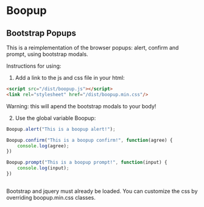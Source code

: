 Boopup
======

Bootstrap Popups
---

This is a reimplementation of the browser popups: alert, confirm and prompt, using bootstrap modals.

Instructions for using:

1) Add a link to the js and css file in your html:

```html
<script src="/dist/boopup.js"></script>
<link rel="stylesheet" href="/dist/boopup.min.css"/>
```

Warning: this will apend the bootstrap modals to your body!

2) Use the global variable Boopup:

```javascript
Boopup.alert("This is a boopup alert!");

Boopup.confirm("This is a boopup confirm!", function(agree) {
    console.log(agree);
})

Boopup.prompt("This is a boopup prompt!", function(input) {
    console.log(input);
})
            
```

Bootstrap and jquery must already be loaded.
You can customize the css by overriding boopup.min.css classes.